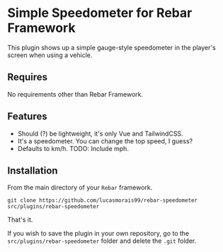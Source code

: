 # Simple Speedometer for Rebar Framework

This plugin shows up a simple gauge-style speedometer in the player's screen when using a vehicle.

## Requires

No requirements other than Rebar Framework.

## Features

-   Should (?) be lightweight, it's only Vue and TailwindCSS.
-   It's a speedometer. You can change the top speed, I guess?
-   Defaults to km/h. TODO: Include mph.

## Installation

From the main directory of your `Rebar` framework.

```
git clone https://github.com/lucasmorais99/rebar-speedometer src/plugins/rebar-speedometer
```

That's it.

If you wish to save the plugin in your own repository, go to the `src/plugins/rebar-speedometer` folder and delete the `.git` folder.
